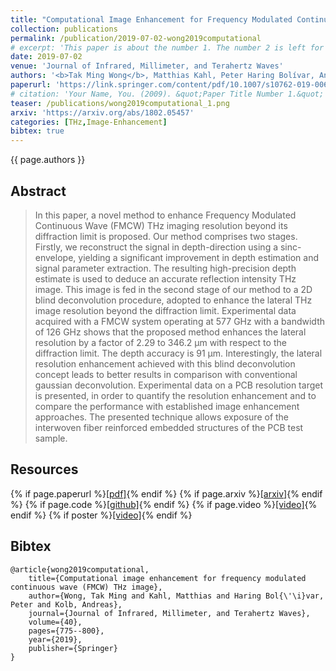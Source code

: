 ```yaml
---
title: "Computational Image Enhancement for Frequency Modulated Continuous Wave (FMCW) THz Image"
collection: publications
permalink: /publication/2019-07-02-wong2019computational
# excerpt: 'This paper is about the number 1. The number 2 is left for future work.'
date: 2019-07-02
venue: 'Journal of Infrared, Millimeter, and Terahertz Waves'
authors: '<b>Tak Ming Wong</b>, Matthias Kahl, Peter Haring Bolívar, Andreas Kolb'
paperurl: 'https://link.springer.com/content/pdf/10.1007/s10762-019-00609-w.pdf'
# citation: 'Your Name, You. (2009). &quot;Paper Title Number 1.&quot; <i>Journal 1</i>. 1(1).'
teaser: /publications/wong2019computational_1.png
arxiv: 'https://arxiv.org/abs/1802.05457'
categories: [THz,Image-Enhancement]
bibtex: true
---
```


{{ page.authors }}

## Abstract
> In this paper, a novel method to enhance Frequency Modulated Continuous Wave (FMCW) THz imaging resolution beyond its diffraction limit is proposed. Our method comprises two stages. Firstly, we reconstruct the signal in depth-direction using a sinc-envelope, yielding a significant improvement in depth estimation and signal parameter extraction. The resulting high-precision depth estimate is used to deduce an accurate reflection intensity THz image. This image is fed in the second stage of our method to a 2D blind deconvolution procedure, adopted to enhance the lateral THz image resolution beyond the diffraction limit. Experimental data acquired with a FMCW system operating at 577 GHz with a bandwidth of 126 GHz shows that the proposed method enhances the lateral resolution by a factor of 2.29 to 346.2 μm with respect to the diffraction limit. The depth accuracy is 91 μm. Interestingly, the lateral resolution enhancement achieved with this blind deconvolution concept leads to better results in comparison with conventional gaussian deconvolution. Experimental data on a PCB resolution target is presented, in order to quantify the resolution enhancement and to compare the performance with established image enhancement approaches. The presented technique allows exposure of the interwoven fiber reinforced embedded structures of the PCB test sample.

## Resources

{% if page.paperurl %}<a href=" {{ page.paperurl }} ">[pdf]</a>{% endif %} {% if page.arxiv %}<a href=" {{ page.arxiv }} ">[arxiv]</a>{% endif %} {% if page.code %}<a href=" {{ page.code }} ">[github]</a>{% endif %} {% if page.video %}<a href=" {{ page.video }} ">[video]</a>{% endif %} {% if poster %}<a href=" {{ page.poster }} ">[video]</a>{% endif %}


## Bibtex

    @article{wong2019computational,
        title={Computational image enhancement for frequency modulated continuous wave (FMCW) THz image},
        author={Wong, Tak Ming and Kahl, Matthias and Haring Bol{\'\i}var, Peter and Kolb, Andreas},
        journal={Journal of Infrared, Millimeter, and Terahertz Waves},
        volume={40},
        pages={775--800},
        year={2019},
        publisher={Springer}
    }